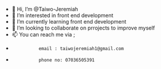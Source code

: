 - 👋 Hi, I’m @Taiwo-Jeremiah
- 👀 I’m interested in front end development
- 🌱 I’m currently learning front end development 
- 💞️ I’m looking to collaborate on prrojects to improve myself 
- 📫 You can reach me via ;
-               email : taiwojeremiah1@gmail.com
-               phone no: 07036505391


<!---
Taiwo-Jeremiah/Taiwo-Jeremiah is a ✨ special ✨ repository because its `README.md` (this file) appears on your GitHub profile.
You can click the Preview link to take a look at your changes.
--->
